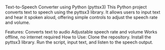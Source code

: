 Text-to-Speech Converter using Python (pyttsx3)
This Python project converts text to speech using the pyttsx3 library. It allows users to input text and hear it spoken aloud, offering simple controls to adjust the speech rate and volume.

Features:
Converts text to audio
Adjustable speech rate and volume
Works offline, no internet required
How to Use:
Clone the repository.
Install the pyttsx3 library.
Run the script, input text, and listen to the speech output.
